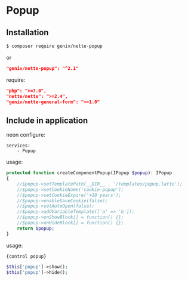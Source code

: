Popup
=====

Installation
------------
```sh
$ composer require geniv/nette-popup
```
or
```json
"geniv/nette-popup": "^2.1"
```

require:
```json
"php": ">=7.0",
"nette/nette": ">=2.4",
"geniv/nette-general-form": ">=1.0"
```

Include in application
----------------------
neon configure:
```neon
services:
    - Popup
```

usage:
```php
protected function createComponentPopup(IPopup $popup): IPopup
{
    //$popup->setTemplatePath(__DIR__ . '/templates/popup.latte');
    //$popup->setCookieName('cookie-popup');
    //$popup->setCookieExpire('+10 years');
    //$popup->enableSaveCookie(false);
    //$popup->setAutoOpen(false);
    //$popup->addVariableTemplate(['a' => 'b']);
    //$popup->onShowBlock[] = function() {};
    //$popup->onHideBlock[] = function() {};
    return $popup;
}
```

usage:
```latte
{control popup}
```

```php
$this['popup']->show();
$this['popup']->hide();
```
